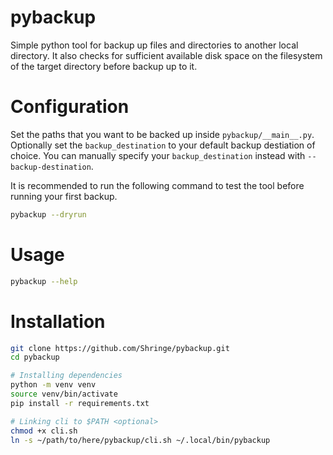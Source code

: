 
# pybackup
Simple python tool for backup up files and directories to another local directory. It also checks for sufficient available disk space on the filesystem of the target directory before backup up to it. 

# Configuration
Set the paths that you want to be backed up inside `pybackup/__main__.py`. Optionally set the `backup_destination` to your default backup destiation of choice. You can manually specify your `backup_destination` instead with `--backup-destination`. 

It is recommended to run the following command to test the tool before running your first backup.
```bash
pybackup --dryrun
```

# Usage
```bash
pybackup --help
```

# Installation
```bash
git clone https://github.com/Shringe/pybackup.git
cd pybackup

# Installing dependencies
python -m venv venv
source venv/bin/activate
pip install -r requirements.txt

# Linking cli to $PATH <optional>
chmod +x cli.sh
ln -s ~/path/to/here/pybackup/cli.sh ~/.local/bin/pybackup
```
